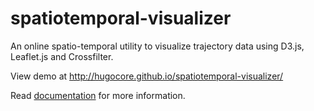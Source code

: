 spatiotemporal-visualizer
=========================

An online spatio-temporal utility to visualize trajectory data using D3.js, Leaflet.js and Crossfilter.

View demo at http://hugocore.github.io/spatiotemporal-visualizer/

Read [documentation](https://www.researchgate.net/publication/266734204_Spatio-Temporal_Visualizer_Online_tool_to_visualize_spatiotemporal_data_with_an_interactive_time-window_slider_using_D3js_Leafletjs_and_Crossfilter) for more information.

